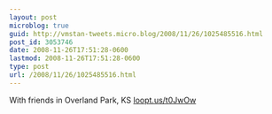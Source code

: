 ```yaml
---
layout: post
microblog: true
guid: http://vmstan-tweets.micro.blog/2008/11/26/1025485516.html
post_id: 3053746
date: 2008-11-26T17:51:28-0600
lastmod: 2008-11-26T17:51:28-0600
type: post
url: /2008/11/26/1025485516.html
---
```

With friends in Overland Park, KS [loopt.us/t0JwOw](http://loopt.us/t0JwOw)
